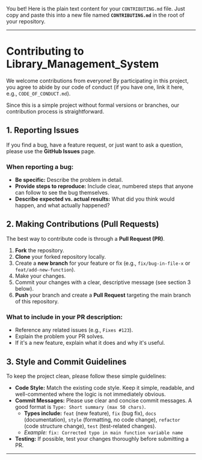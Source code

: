 You bet! Here is the plain text content for your `CONTRIBUTING.md` file. Just copy and paste this into a new file named **`CONTRIBUTING.md`** in the root of your repository.

***

# Contributing to Library_Management_System

We welcome contributions from everyone! By participating in this project, you agree to abide by our code of conduct (if you have one, link it here, e.g., `CODE_OF_CONDUCT.md`).

Since this is a simple project without formal versions or branches, our contribution process is straightforward.

## 1. Reporting Issues

If you find a bug, have a feature request, or just want to ask a question, please use the **GitHub Issues** page.

### When reporting a bug:

* **Be specific:** Describe the problem in detail.
* **Provide steps to reproduce:** Include clear, numbered steps that anyone can follow to see the bug themselves.
* **Describe expected vs. actual results:** What did you think would happen, and what actually happened?

## 2. Making Contributions (Pull Requests)

The best way to contribute code is through a **Pull Request (PR)**.

1.  **Fork** the repository.
2.  **Clone** your forked repository locally.
3.  Create a **new branch** for your feature or fix (e.g., `fix/bug-in-file-x` or `feat/add-new-function`).
4.  Make your changes.
5.  Commit your changes with a clear, descriptive message (see section 3 below).
6.  **Push** your branch and create a **Pull Request** targeting the main branch of this repository.

### What to include in your PR description:

* Reference any related issues (e.g., `Fixes #123`).
* Explain the problem your PR solves.
* If it's a new feature, explain what it does and why it's useful.

## 3. Style and Commit Guidelines

To keep the project clean, please follow these simple guidelines:

* **Code Style:** Match the existing code style. Keep it simple, readable, and well-commented where the logic is not immediately obvious.
* **Commit Messages:** Please use clear and concise commit messages. A good format is `Type: Short summary (max 50 chars)`.
    * **Types include:** `feat` (new feature), `fix` (bug fix), `docs` (documentation), `style` (formatting, no code change), `refactor` (code structure change), `test` (test-related changes).
    * *Example:* `fix: Corrected typo in main function variable name`
* **Testing:** If possible, test your changes thoroughly before submitting a PR.

***

